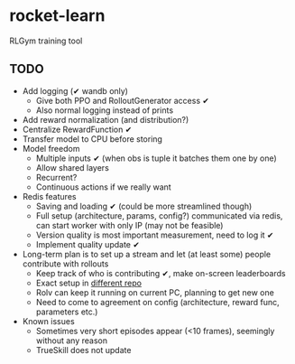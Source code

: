 # rocket-learn
RLGym training tool

## TODO
- Add logging (✔ wandb only)
  - Give both PPO and RolloutGenerator access ✔
  - Also normal logging instead of prints
- Add reward normalization (and distribution?)
- Centralize RewardFunction ✔
- Transfer model to CPU before storing
- Model freedom
  - Multiple inputs ✔ (when obs is tuple it batches them one by one)
  - Allow shared layers
  - Recurrent?
  - Continuous actions if we really want
- Redis features 
  - Saving and loading ✔ (could be more streamlined though)
  - Full setup (architecture, params, config?) communicated via redis, can start worker with only IP (may not be feasible)
  - Version quality is most important measurement, need to log it ✔
  - Implement quality update ✔
- Long-term plan is to set up a stream and let (at least some) people contribute with rollouts
  - Keep track of who is contributing ✔, make on-screen leaderboards
  - Exact setup in [different repo](https://github.com/Rolv-Arild/Necto)
  - Rolv can keep it running on current PC, planning to get new one
  - Need to come to agreement on config (architecture, reward func, parameters etc.)
- Known issues
  - Sometimes very short episodes appear (<10 frames), seemingly without any reason
  - TrueSkill does not update
